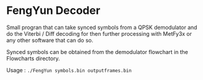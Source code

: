 # FengYun Decoder

Small progran that can take synced symbols from a QPSK demodulator and do the Viterbi / Diff decoding for then further processing with MetFy3x or any other software that can do so.

Synced symbols can be obtained from the demodulator flowchart in the Flowcharts directory.

Usage : `./FengYun symbols.bin outputframes.bin`